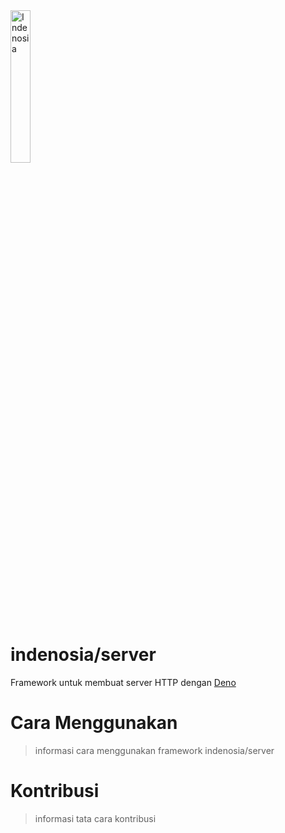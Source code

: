 <div>
  <img src="https://raw.githubusercontent.com/indenosia/server/master/docs/assets/logo.png" alt="Indenosia" width="25%" />
</div>

# indenosia/server
Framework untuk membuat server HTTP dengan <a href="https://deno.land/" target="_blank">Deno</a>

# Cara Menggunakan
> informasi cara menggunakan framework indenosia/server

# Kontribusi
> informasi tata cara kontribusi
